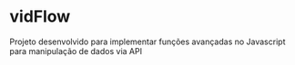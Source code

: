 # vidFlow
Projeto desenvolvido para implementar funções avançadas no Javascript para manipulação de dados via API 
